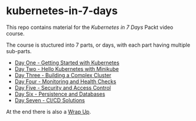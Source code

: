 # kubernetes-in-7-days

This repo contains material for the _Kubernetes in 7 Days_ Packt video course.

The course is stuctured into 7 parts, or days, with each part having multiple sub-parts.

* [Day One - Getting Started with Kubernetes](01-getting-started-with-kubernetes/01-01.md)
* [Day Two - Hello Kubernetes with Minikube](02-hello-kubernetes-with-minikube/02-01.md)
* [Day Three - Building a Complex Cluster](03-building-a-complex-cluster/03-01.md)
* [Day Four - Monitoring and Health Checks](04-monitoring-and-health-checks/04-01.md)
* [Day Five - Security and Access Control](05-security-and-access-control/05-01.md)
* [Day Six - Persistence and Databases](06-persistence-and-databases/06-01.md)
* [Day Seven - CI/CD Solutions](07-ci-cd-solutions/07-01.md)

At the end there is also a [Wrap Up](08-wrap-up/08-01.md).